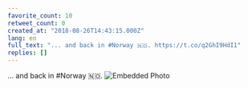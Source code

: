 ```yaml
---
favorite_count: 10
retweet_count: 0
created_at: "2018-08-26T14:43:15.000Z"
lang: en
full_text: "... and back in #Norway 🇳🇴. https://t.co/q2GhI9HdI1"
replies: []
---
```


... and back in #Norway 🇳🇴.
![Embedded Photo](https://twitter-media-coderbyheart.s3.eu-north-1.amazonaws.com/1033726574267441155-DliI0PKWsAAkaPO.jpg)
